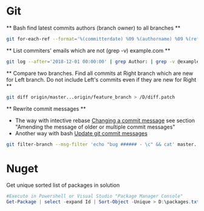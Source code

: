 # Git
** Bash find latest commits authors (branch owner) to all branches **
```bash
git for-each-ref --format='%(committerdate) %09 %(authorname) %09 %(refname)' | sort -k5n -k2M -k3n -k4n
```
** List commiters' emails which are not (grep -v) example.com **
```bash
git log --after='2018-12-01 00:00:00' | grep Author: | grep -v @example.com | sort | uniq -c | sort -n -r
```
** Compare two branches. Find all commits at Right branch which are new for Left branch. Do not include Left's commits even if they are new for Right **
```bash
git diff origin/master...origin/feature_branch > /D/diff.patch
```

** Rewrite commit messages **
- The way with intective rebase [Changing a commit message](https://help.github.com/articles/changing-a-commit-message/) see section "Amending the message of older or multiple commit messages"
- Another way with bash [Update git commit messages](https://davidwalsh.name/update-git-commit-messages)
```bash
git filter-branch --msg-filter 'echo "bug ###### - \c" && cat' master..HEAD
```

# Nuget
Get unique sorted list of packages in solution
```powershell
#Execute in Powershell or Visual Studio "Package Manager Console"
Get-Package | select -expand Id | Sort-Object -Unique > D:\packages.txt
```
